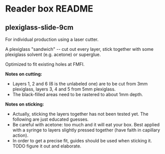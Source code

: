 Reader box README
=================

plexiglass-slide-9cm
--------------------

For individual production using a laser cutter.

A plexiglass "sandwich" -- cut out every layer, stick together with some plexiglass solvent (e.g. acetone) or superglue.

Optimized to fit existing holes at FMFI.

**Notes on cutting:**

- Layers 1, 2 and 6 (6 is the unlabeled one) are to be cut from 3mm plexiglass, layers 3, 4 and 5 from 5mm plexiglass.
- The black-filled areas need to be rastered to about 1mm depth.

**Notes on sticking:**

- Actually, sticking the layers together has not been tested yet. The following are just educated guesses.
- Be careful with acetone: too much and it will eat your box. Best applied with a syringe to layers slightly pressed together (have faith in capillary action). 
- In order to get a precise fit, guides should be used when sticking it. TODO figure it out and elaborate.
